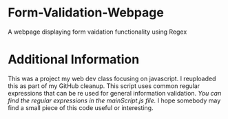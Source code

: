 # Form-Validation-Webpage
A webpage displaying form vaidation functionality using Regex 

# Additional Information
This was a project my web dev class focusing on javascript. I reuploaded this as part of my GitHub cleanup. 
This script uses common regular expressions that can be re used for general information validation. *You can find the regular expressions in the mainScript.js file.*
I hope somebody may find a small piece of this code useful or interesting.
